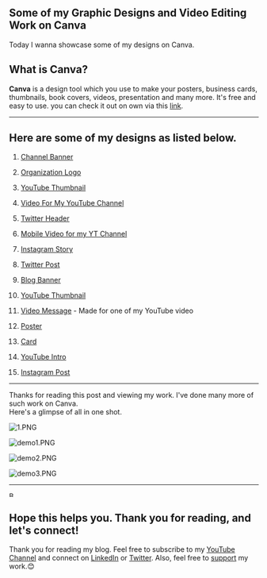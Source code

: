 ## Some of my Graphic Designs and Video Editing Work on Canva

Today I wanna showcase some of my designs on Canva.

## What is Canva?
**Canva** is a design tool which you use to make your posters, business cards, thumbnails, book covers, videos, presentation and many more. It's free and easy to use. you can check it out on own via this [link](https://www.canva.com/).

---

## Here are some of my designs as listed below. 

1.  [Channel Banner](https://www.canva.com/design/DAE4-GE9ixw/OEY74Vlb4z3qVc1fqkCocA/view?utm_content=DAE4-GE9ixw&utm_campaign=designshare&utm_medium=link&utm_source=homepage_design_menu)

2. [Organization Logo](https://www.canva.com/design/DAE3H__b9HU/rhWZUFnKPynI4GDziH1VoQ/view?utm_content=DAE3H__b9HU&utm_campaign=designshare&utm_medium=link&utm_source=homepage_design_menu)

3. [YouTube Thumbnail](https://www.canva.com/design/DAE5oyXGVDE/7ZmbHnnbDvoaI6bq8Ewy0A/view?utm_content=DAE5oyXGVDE&utm_campaign=designshare&utm_medium=link&utm_source=homepage_design_menu)

4. [Video For My YouTube Channel](https://www.canva.com/design/DAE5hsNtifE/w1x5tdM2byLOhqBLSO41Bw/watch?utm_content=DAE5hsNtifE&utm_campaign=designshare&utm_medium=link&utm_source=homepage_design_menu)

5. [Twitter Header](https://www.canva.com/design/DAE5clBPkFc/84FuYdR_A2xGicv-31CPPA/view?utm_content=DAE5clBPkFc&utm_campaign=designshare&utm_medium=link&utm_source=homepage_design_menu)

6. [Mobile Video for my YT Channel](https://www.canva.com/design/DAE2174x-Rk/frygzykVQuuX4N9rfQcI-w/watch?utm_content=DAE2174x-Rk&utm_campaign=designshare&utm_medium=link&utm_source=homepage_design_menu)

7. [Instagram Story](https://www.canva.com/design/DAEzhXUpemQ/Srmi-6ZtyA-5Vdh_SYr7KA/view?utm_content=DAEzhXUpemQ&utm_campaign=designshare&utm_medium=link&utm_source=homepage_design_menu)

8. [Twitter Post](https://www.canva.com/design/DAE2E8k0rTw/cRCAFbdgxIqjQ47vOOwHzg/view?utm_content=DAE2E8k0rTw&utm_campaign=designshare&utm_medium=link&utm_source=homepage_design_menu)

9. [Blog Banner](https://www.canva.com/design/DAE2PpSlClI/ue7us41143y-ujXlgKHrhg/view?utm_content=DAE2PpSlClI&utm_campaign=designshare&utm_medium=link&utm_source=homepage_design_menu)

10. [YouTube Thumbnail](https://www.canva.com/design/DAEz0q-IFHQ/a78UZKP4-96gYFdn55ZM3w/view?utm_content=DAEz0q-IFHQ&utm_campaign=designshare&utm_medium=link&utm_source=homepage_design_menu)

11. [Video Message](https://www.canva.com/design/DAEs_M_HRAY/nk3BLEC5eYgdz9TEWgO6oA/watch?utm_content=DAEs_M_HRAY&utm_campaign=designshare&utm_medium=link&utm_source=homepage_design_menu) - Made for one of my YouTube video

12. [Poster](https://www.canva.com/design/DAElgNWs_U8/yCHbcBg9GpDWyL7BEHsFAA/view?utm_content=DAElgNWs_U8&utm_campaign=designshare&utm_medium=link&utm_source=homepage_design_menu)

13. [Card](https://www.canva.com/design/DAEkno3J7JU/RIN1NYnpYzHEhQP5oaMDJA/view?utm_content=DAEkno3J7JU&utm_campaign=designshare&utm_medium=link&utm_source=homepage_design_menu)

14. [YouTube Intro](https://www.canva.com/design/DAErx-iyFa4/guz3niwT8L9F9KRaYpSs_Q/view?utm_content=DAErx-iyFa4&utm_campaign=designshare&utm_medium=link&utm_source=homepage_design_menu)

15. [Instagram Post](https://www.canva.com/design/DAEtEWGTQTQ/iwpeu3_1-gLIixBGyAcbmA/view?utm_content=DAEtEWGTQTQ&utm_campaign=designshare&utm_medium=link&utm_source=homepage_design_menu)

---

Thanks for reading this post and viewing my work. I've done many more of such work on Canva.                                            
Here's a glimpse of all in one shot.

![1.PNG](https://project-assets.showwcase.com/18151/1647618364361-1.PNG)

![demo1.PNG](https://project-assets.showwcase.com/18151/1647618639835-demo1.PNG)

![demo2.PNG](https://project-assets.showwcase.com/18151/1647618649289-demo2.PNG)

![demo3.PNG](https://project-assets.showwcase.com/18151/1647618662027-demo3.PNG)

---

<a href="https://www.buymeacoffee.com/susmitadey" target="_blank"><img src="https://cdn.buymeacoffee.com/buttons/v2/default-yellow.png" alt="Buy Me A Coffee" style="height: 10px !important;width: 10px !important;" ></a>

## Hope this helps you. Thank you for reading, and let's connect!
Thank you for reading my blog. Feel free to subscribe to my [YouTube Channel](https://www.youtube.com/channel/UCsuzc8lqAbgUYo4yzpjtfSw) and connect on [LinkedIn](https://www.linkedin.com/in/susmita-dey-15a15a210/) or [Twitter](https://twitter.com/its_SusmitaDey).
Also, feel free to [support](https://www.buymeacoffee.com/susmitadey) my work.😊